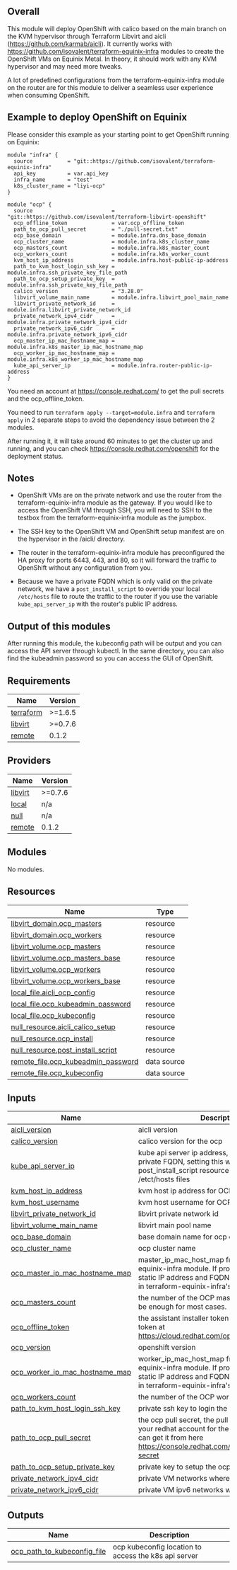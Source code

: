 ## Overall

This module will deploy OpenShift with calico based on the main branch on the KVM hypervisor through Terraform Libvirt and aicli (https://github.com/karmab/aicli). It currently works with https://github.com/isovalent/terraform-equinix-infra modules to create the OpenShift VMs on Equinix Metal. In theory, it should work with any KVM hypervisor and may need more tweaks.

A lot of predefined configurations from the terraform-equinix-infra module on the router are for this module to deliver a seamless user experience when consuming OpenShift.

## Example to deploy OpenShift on Equinix

Please consider this example as your starting point to get OpenShift running on Equinix:

```hcl
module "infra" {
  source           = "git::https://github.com/isovalent/terraform-equinix-infra"
  api_key          = var.api_key
  infra_name       = "test"
  k8s_cluster_name = "liyi-ocp"
}

module "ocp" {
  source                         = "git::https://github.com/isovalent/terraform-libvirt-openshift"
  ocp_offline_token              = var.ocp_offline_token
  path_to_ocp_pull_secret        = "./pull-secret.txt"
  ocp_base_domain                = module.infra.dns_base_domain
  ocp_cluster_name               = module.infra.k8s_cluster_name
  ocp_masters_count              = module.infra.k8s_master_count
  ocp_workers_count              = module.infra.k8s_worker_count
  kvm_host_ip_address            = module.infra.host-public-ip-address
  path_to_kvm_host_login_ssh_key = module.infra.ssh_private_key_file_path
  path_to_ocp_setup_private_key  = module.infra.ssh_private_key_file_path
  calico_version                 = "3.28.0"
  libvirt_volume_main_name       = module.infra.libvirt_pool_main_name
  libvirt_private_network_id     = module.infra.libvirt_private_network_id
  private_network_ipv4_cidr      = module.infra.private_network_ipv4_cidr
  private_network_ipv6_cidr      = module.infra.private_network_ipv6_cidr
  ocp_master_ip_mac_hostname_map = module.infra.k8s_master_ip_mac_hostname_map
  ocp_worker_ip_mac_hostname_map = module.infra.k8s_worker_ip_mac_hostname_map
  kube_api_server_ip             = module.infra.router-public-ip-address
}
```

You need an account at https://console.redhat.com/ to get the pull secrets and the ocp_offline_token.

You need to run `terraform apply --target=module.infra` and `terraform apply` in 2 separate steps to avoid the dependency issue between the 2 modules.

After running it, it will take around 60 minutes to get the cluster up and running, and you can check https://console.redhat.com/openshift for the deployment status.

## Notes
* OpenShift VMs are on the private network and use the router from the terraform-equinix-infra module as the gateway. If you would like to access the OpenShift VM through SSH, you will need to SSH to the testbox from the terraform-equinix-infra module as the jumpbox.

* The SSH key to the OpenShift VM and OpenShift setup manifest are on the hypervisor in the /aicli/ directory.
* The router in the terraform-equinix-infra module has preconfigured the HA proxy for ports 6443, 443, and 80, so it will forward the traffic to OpenShift without any configuration from you.
* Because we have a private FQDN which is only valid on the private network, we have a `post_install_script` to override your local `/etc/hosts` file to route the traffic to the router if you use the variable `kube_api_server_ip` with the router's public IP address.


## Output of this modules
After running this module, the kubeconfig path will be output and you can access the API server through kubectl. In the same directory, you can also find the kubeadmin password so you can access the GUI of OpenShift.

<!-- BEGIN_TF_DOCS -->
## Requirements

| Name | Version |
|------|---------|
| <a name="requirement_terraform"></a> [terraform](#requirement\_terraform) | >=1.6.5 |
| <a name="requirement_libvirt"></a> [libvirt](#requirement\_libvirt) | >=0.7.6 |
| <a name="requirement_remote"></a> [remote](#requirement\_remote) | 0.1.2 |

## Providers

| Name | Version |
|------|---------|
| <a name="provider_libvirt"></a> [libvirt](#provider\_libvirt) | >=0.7.6 |
| <a name="provider_local"></a> [local](#provider\_local) | n/a |
| <a name="provider_null"></a> [null](#provider\_null) | n/a |
| <a name="provider_remote"></a> [remote](#provider\_remote) | 0.1.2 |

## Modules

No modules.

## Resources

| Name | Type |
|------|------|
| [libvirt_domain.ocp_masters](https://registry.terraform.io/providers/dmacvicar/libvirt/latest/docs/resources/domain) | resource |
| [libvirt_domain.ocp_workers](https://registry.terraform.io/providers/dmacvicar/libvirt/latest/docs/resources/domain) | resource |
| [libvirt_volume.ocp_masters](https://registry.terraform.io/providers/dmacvicar/libvirt/latest/docs/resources/volume) | resource |
| [libvirt_volume.ocp_masters_base](https://registry.terraform.io/providers/dmacvicar/libvirt/latest/docs/resources/volume) | resource |
| [libvirt_volume.ocp_workers](https://registry.terraform.io/providers/dmacvicar/libvirt/latest/docs/resources/volume) | resource |
| [libvirt_volume.ocp_workers_base](https://registry.terraform.io/providers/dmacvicar/libvirt/latest/docs/resources/volume) | resource |
| [local_file.aicli_ocp_config](https://registry.terraform.io/providers/hashicorp/local/latest/docs/resources/file) | resource |
| [local_file.ocp_kubeadmin_password](https://registry.terraform.io/providers/hashicorp/local/latest/docs/resources/file) | resource |
| [local_file.ocp_kubeconfig](https://registry.terraform.io/providers/hashicorp/local/latest/docs/resources/file) | resource |
| [null_resource.aicli_calico_setup](https://registry.terraform.io/providers/hashicorp/null/latest/docs/resources/resource) | resource |
| [null_resource.ocp_install](https://registry.terraform.io/providers/hashicorp/null/latest/docs/resources/resource) | resource |
| [null_resource.post_install_script](https://registry.terraform.io/providers/hashicorp/null/latest/docs/resources/resource) | resource |
| [remote_file.ocp_kubeadmin_password](https://registry.terraform.io/providers/tenstad/remote/0.1.2/docs/data-sources/file) | data source |
| [remote_file.ocp_kubeconfig](https://registry.terraform.io/providers/tenstad/remote/0.1.2/docs/data-sources/file) | data source |

## Inputs

| Name | Description | Type | Default | Required |
|------|-------------|------|---------|:--------:|
| <a name="input_aicli_version"></a> [aicli\_version](#input\_aicli\_version) | aicli version | `string` | `"99.0.202403282009"` | no |
| <a name="input_calico_version"></a> [calico\_version](#input\_calico\_version) | calico version for the ocp | `string` | n/a | yes |
| <a name="input_kube_api_server_ip"></a> [kube\_api\_server\_ip](#input\_kube\_api\_server\_ip) | kube api server ip address, since we use the private FQDN, setting this will run post\_install\_script resource to override the /etct/hosts files | `string` | `""` | no |
| <a name="input_kvm_host_ip_address"></a> [kvm\_host\_ip\_address](#input\_kvm\_host\_ip\_address) | kvm host ip address for OCP VM deployment | `string` | n/a | yes |
| <a name="input_kvm_host_username"></a> [kvm\_host\_username](#input\_kvm\_host\_username) | kvm host username for OCP VM deployment | `string` | `"root"` | no |
| <a name="input_libvirt_private_network_id"></a> [libvirt\_private\_network\_id](#input\_libvirt\_private\_network\_id) | libvirt private network id | `any` | n/a | yes |
| <a name="input_libvirt_volume_main_name"></a> [libvirt\_volume\_main\_name](#input\_libvirt\_volume\_main\_name) | libvirt main pool name | `any` | n/a | yes |
| <a name="input_ocp_base_domain"></a> [ocp\_base\_domain](#input\_ocp\_base\_domain) | base domain name for ocp cluster | `string` | n/a | yes |
| <a name="input_ocp_cluster_name"></a> [ocp\_cluster\_name](#input\_ocp\_cluster\_name) | ocp cluster name | `string` | `"default-ocp-name"` | no |
| <a name="input_ocp_master_ip_mac_hostname_map"></a> [ocp\_master\_ip\_mac\_hostname\_map](#input\_ocp\_master\_ip\_mac\_hostname\_map) | master\_ip\_mac\_host\_map from terraform-equinix-infra module. If provided, it will get the static IP address and FQDN mapping predefined in terraform-equinix-infra's router | `string` | `""` | no |
| <a name="input_ocp_masters_count"></a> [ocp\_masters\_count](#input\_ocp\_masters\_count) | the number of the OCP master VM, 3 or 5 shoud be enough for most cases. | `number` | `3` | no |
| <a name="input_ocp_offline_token"></a> [ocp\_offline\_token](#input\_ocp\_offline\_token) | the assistant installer token gather an offline token at https://cloud.redhat.com/openshift/token | `string` | `""` | no |
| <a name="input_ocp_version"></a> [ocp\_version](#input\_ocp\_version) | openshift version | `string` | `4.14` | no |
| <a name="input_ocp_worker_ip_mac_hostname_map"></a> [ocp\_worker\_ip\_mac\_hostname\_map](#input\_ocp\_worker\_ip\_mac\_hostname\_map) | worker\_ip\_mac\_host\_map from terraform-equinix-infra module. If provided, it will get the static IP address and FQDN mapping predefined in terraform-equinix-infra's router | `string` | `""` | no |
| <a name="input_ocp_workers_count"></a> [ocp\_workers\_count](#input\_ocp\_workers\_count) | the number of the OCP worker VM. | `number` | `2` | no |
| <a name="input_path_to_kvm_host_login_ssh_key"></a> [path\_to\_kvm\_host\_login\_ssh\_key](#input\_path\_to\_kvm\_host\_login\_ssh\_key) | private ssh key to login the kvm host | `string` | n/a | yes |
| <a name="input_path_to_ocp_pull_secret"></a> [path\_to\_ocp\_pull\_secret](#input\_path\_to\_ocp\_pull\_secret) | the ocp pull secret, the pull secret should match your redhat account for the offline\_token. you can get it from here https://console.redhat.com/openshift/install/pull-secret | `string` | `""` | no |
| <a name="input_path_to_ocp_setup_private_key"></a> [path\_to\_ocp\_setup\_private\_key](#input\_path\_to\_ocp\_setup\_private\_key) | private key to setup the ocp cluster | `string` | n/a | yes |
| <a name="input_private_network_ipv4_cidr"></a> [private\_network\_ipv4\_cidr](#input\_private\_network\_ipv4\_cidr) | private VM networks where the OCP VM sit | `any` | n/a | yes |
| <a name="input_private_network_ipv6_cidr"></a> [private\_network\_ipv6\_cidr](#input\_private\_network\_ipv6\_cidr) | private VM ipv6 networks where the OCP VM sit | `string` | `""` | no |

## Outputs

| Name | Description |
|------|-------------|
| <a name="output_ocp_path_to_kubeconfig_file"></a> [ocp\_path\_to\_kubeconfig\_file](#output\_ocp\_path\_to\_kubeconfig\_file) | ocp kubeconfig location to access the k8s api server |
<!-- END_TF_DOCS -->